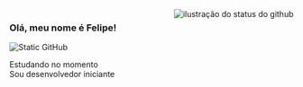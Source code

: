 <img align='right' src="https://github-readme-stats.vercel.app/api?username=Felipe0c4&show_icons=true&title_color=783c00&text_color=af552e&icon_color=783c00&bg_color=f8efd4&cache_seconds=2300" alt="ilustração do status do github">

### Olá, meu nome é Felipe!

<img src="https://img.shields.io/static/v1?label=Overview&message=Felipe&color=f8efd4&style=for-the-badge&logo=GitHub" alt="Static GitHub">

<p>Estudando no momento<br/> Sou desenvolvedor iniciante</p>


